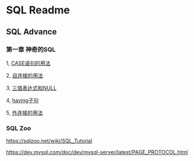 # SQL Readme

## SQL Advance

### 第一章 神奇的SQL

1, [CASE语句的用法](./docs/advance/chapter1-1.md)

2, [自连接的用法](./docs/advance/chapter1-2.md)

3, [三值表达式和NULL](./docs/advance/chapter1-3.md)

4, [having子句](./docs/advance/chapter1-4.md)

5, [外连接的用法](./docs/advance/chapter1-5.md)


### SQL Zoo

https://sqlzoo.net/wiki/SQL_Tutorial

https://dev.mysql.com/doc/dev/mysql-server/latest/PAGE_PROTOCOL.html
